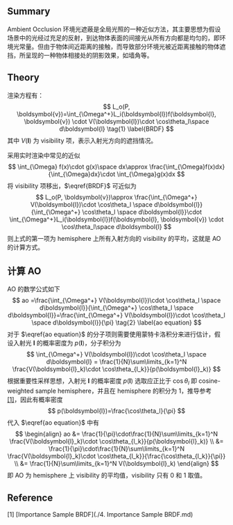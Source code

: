## Summary

Ambient Occlusion 环境光遮蔽是全局光照的一种近似方法，其主要思想为假设场景中的光经过充足的反射，到达物体表面的间接光从所有方向都是均匀的，即环境光常量。但由于物体间近距离的接触，而导致部分环境光被近距离接触的物体遮挡，所呈现的一种物体相接处的阴影效果，如墙角等。

## Theory

渲染方程有：
$$
L_o(P, \boldsymbol{v})=\int_{\Omega^+}L_i(\boldsymbol{l})f(\boldsymbol{l}, \boldsymbol{v})  \cdot V(\boldsymbol{l})\cdot \cos\theta_l\space d\boldsymbol{l} \tag{1} \label{BRDF}
$$
其中 $V(\boldsymbol{l})$ 为 visibility 项，表示入射光方向的遮挡情况。

采用实时渲染中常见的近似
$$
\int_{\Omega} f(x)\cdot g(x)\space dx\approx \frac{\int_{\Omega}f(x)dx}{\int_{\Omega}dx}\cdot \int_{\Omega}g(x)dx
$$
将 visibility 项移出，$\eqref{BRDF}$ 可近似为
$$
L_o(P, \boldsymbol{v})\approx \frac{\int_{\Omega^+} V(\boldsymbol{l})\cdot \cos\theta_l \space d\boldsymbol{l}}{\int_{\Omega^+} \cos\theta_l \space d\boldsymbol{l}}\cdot \int_{\Omega^+}L_i(\boldsymbol{l})f(\boldsymbol{l}, \boldsymbol{v}) \cdot \cos\theta_l\space d\boldsymbol{l}
$$
则上式的第一项为 hemisphere 上所有入射方向的 visibility 的平均，这就是 AO 的计算方式。

## 计算 AO

AO 的数学公式如下
$$
ao =\frac{\int_{\Omega^+} V(\boldsymbol{l})\cdot \cos\theta_l \space d\boldsymbol{l}}{\int_{\Omega^+} \cos\theta_l \space d\boldsymbol{l}}=\frac{\int_{\Omega^+} V(\boldsymbol{l})\cdot \cos\theta_l \space d\boldsymbol{l}}{\pi} \tag{2} \label{ao equation}
$$
对于 $\eqref{ao equation}$ 的分子项则需要使用蒙特卡洛积分来进行估计，假设入射光 $\boldsymbol{l}$ 的概率密度为 $p(\boldsymbol{l})$，分子积分为
$$
\int_{\Omega^+} V(\boldsymbol{l})\cdot \cos\theta_l \space d\boldsymbol{l} = \frac{1}{N}\sum\limits_{k=1}^N \frac{V(\boldsymbol{l}_k)\cdot \cos\theta_{l_k}}{p(\boldsymbol{l}_k)}
$$
根据重要性采样思想，入射光 $\boldsymbol{l}$ 的概率密度 $p(\boldsymbol{l})$ 选取应正比于 $\cos\theta_l$ 即 cosine-weighted sample hemisphere，并且在 hemisphere 的积分为 1，推导参考 [[1]](#[1])，因此有概率密度
$$
p(\boldsymbol{l})=\frac{\cos\theta_l}{\pi}
$$
代入 $\eqref{ao equation}$ 中有
$$
\begin{align}
ao &= \frac{1}{\pi}\cdot\frac{1}{N}\sum\limits_{k=1}^N \frac{V(\boldsymbol{l}_k)\cdot \cos\theta_{l_k}}{p(\boldsymbol{l}_k)} \\
&= \frac{1}{\pi}\cdot\frac{1}{N}\sum\limits_{k=1}^N \frac{V(\boldsymbol{l}_k)\cdot \cos\theta_{l_k}}{\frac{\cos\theta_{l_k}}{\pi}} \\
&= \frac{1}{N}\sum\limits_{k=1}^N V(\boldsymbol{l}_k)
\end{align}
$$
即 AO 为 hemisphere 上 visibility 的平均值，visibility 只有 0 和 1 取值。

## Reference

<a name="[1]">[1]</a> [Importance Sample BRDF](./4. Importance Sample BRDF.md)
